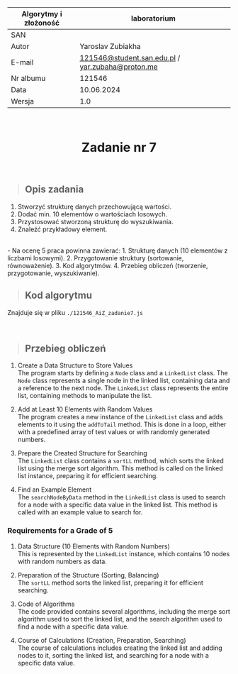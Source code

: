 <div align="center">

| Algorytmy i złożoność | laboratorium |
|-----------------------|--------------|
| SAN                   |              |
| Autor                 | Yaroslav Zubiakha |
| E-mail                | 121546@student.san.edu.pl / yar.zubaha@proton.me |
| Nr albumu             | 121546       |
| Data                  | 10.06.2024   |
| Wersja                | 1.0          |

<br>

# **Zadanie nr 7** 

</div>

<br>

> ## Opis zadania
1. Stworzyć strukturę danych przechowującą wartości.
2. Dodać min. 10 elementów o wartościach losowych.
3. Przystosować stworzoną strukturę do wyszukiwania.
4. Znaleźć przykładowy element.
<br>
- Na ocenę 5 praca powinna zawierać:  
1. Strukturę danych (10 elementów z liczbami losowymi).  
2. Przygotowanie struktury (sortowanie, równoważenie).  
3. Kod algorytmów.  
4. Przebieg obliczeń (tworzenie, przygotowanie, wyszukiwanie).  

<br>

> ## Kod algorytmu
Znajduje się w pliku `./121546_AiZ_zadanie7.js`

<br>

> ## Przebieg obliczeń

1. Create a Data Structure to Store Values  
The program starts by defining a `Node` class and a `LinkedList` class. The `Node` class represents a single node in the linked list, containing data and a reference to the next node. The `LinkedList` class represents the entire list, containing methods to manipulate the list.

2. Add at Least 10 Elements with Random Values  
The program creates a new instance of the `LinkedList` class and adds elements to it using the `addToTail` method. This is done in a loop, either with a predefined array of test values or with randomly generated numbers.

3. Prepare the Created Structure for Searching  
The `LinkedList` class contains a `sortLL` method, which sorts the linked list using the merge sort algorithm. This method is called on the linked list instance, preparing it for efficient searching.

4. Find an Example Element  
The `searchNodeByData` method in the `LinkedList` class is used to search for a node with a specific data value in the linked list. This method is called with an example value to search for.

### Requirements for a Grade of 5

1. Data Structure (10 Elements with Random Numbers)  
This is represented by the `LinkedList` instance, which contains 10 nodes with random numbers as data.

2. Preparation of the Structure (Sorting, Balancing)  
The `sortLL` method sorts the linked list, preparing it for efficient searching.

3. Code of Algorithms  
The code provided contains several algorithms, including the merge sort algorithm used to sort the linked list, and the search algorithm used to find a node with a specific data value.

4. Course of Calculations (Creation, Preparation, Searching)  
The course of calculations includes creating the linked list and adding nodes to it, sorting the linked list, and searching for a node with a specific data value.
